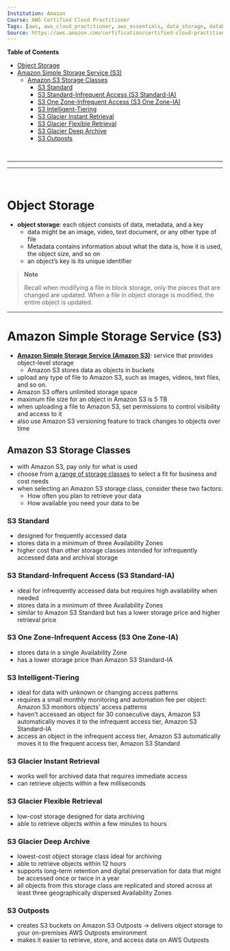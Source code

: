 ```yaml
---
Institution: Amazon
Course: AWS Certified Cloud Practitioner
Tags: [aws, aws_cloud_practitioner, aws_essentials, data_storage, database, non_relational_database]
Source: https://aws.amazon.com/certification/certified-cloud-practitioner/
---
```


**Table of Contents**
- [Object Storage](#object-storage)
- [Amazon Simple Storage Service (S3)](#amazon-simple-storage-service-s3)
	- [Amazon S3 Storage Classes](#amazon-s3-storage-classes)
		- [S3 Standard](#s3-standard)
		- [S3 Standard-Infrequent Access (S3 Standard-IA)](#s3-standard-infrequent-access-s3-standard-ia)
		- [S3 One Zone-Infrequent Access (S3 One Zone-IA)](#s3-one-zone-infrequent-access-s3-one-zone-ia)
		- [S3 Intelligent-Tiering](#s3-intelligent-tiering)
		- [S3 Glacier Instant Retrieval](#s3-glacier-instant-retrieval)
		- [S3 Glacier Flexible Retrieval](#s3-glacier-flexible-retrieval)
		- [S3 Glacier Deep Archive](#s3-glacier-deep-archive)
		- [S3 Outposts](#s3-outposts)

<br>

---
---

<br>

# Object Storage

- **object storage**: each object consists of data, metadata, and a key
	- data might be an image, video, text document, or any other type of file
	- Metadata contains information about what the data is, how it is used, the object size, and so on
	- an object’s key is its unique identifier

> **Note**
>
> Recall when modifying a file in block storage, only the pieces that are changed are updated. When a file in object storage is modified, the entire object is updated.

---

# Amazon Simple Storage Service (S3)

- [**Amazon Simple Storage Service (Amazon S3)**](https://aws.amazon.com/s3/): service that provides object-level storage
	- Amazon S3 stores data as objects in buckets
- upload any type of file to Amazon S3, such as images, videos, text files, and so on.
- Amazon S3 offers unlimited storage space
- maximum file size for an object in Amazon S3 is 5 TB
- when uploading a file to Amazon S3, set permissions to control visibility and access to it
- also use Amazon S3 versioning feature to track changes to objects over time

## Amazon S3 Storage Classes

- with Amazon S3, pay only for what is used
- choose from [a range of storage classes](https://aws.amazon.com/s3/storage-classes) to select a fit for business and cost needs
- when selecting an Amazon S3 storage class, consider these two factors:
	- How often you plan to retrieve your data
	- How available you need your data to be

### S3 Standard
- designed for frequently accessed data
- stores data in a minimum of three Availability Zones
- higher cost than other storage classes intended for infrequently accessed data and archival storage

### S3 Standard-Infrequent Access (S3 Standard-IA)
- ideal for infrequently accessed data but requires high availability when needed
- stores data in a minimum of three Availability Zones
- similar to Amazon S3 Standard but has a lower storage price and higher retrieval price

### S3 One Zone-Infrequent Access (S3 One Zone-IA)
- stores data in a single Availability Zone
- has a lower storage price than Amazon S3 Standard-IA

### S3 Intelligent-Tiering
- ideal for data with unknown or changing access patterns
- requires a small monthly monitoring and automation fee per object: Amazon S3 monitors objects’ access patterns
- haven’t accessed an object for 30 consecutive days, Amazon S3 automatically moves it to the infrequent access tier, Amazon S3 Standard-IA
- access an object in the infrequent access tier, Amazon S3 automatically moves it to the frequent access tier, Amazon S3 Standard

### S3 Glacier Instant Retrieval
- works well for archived data that requires immediate access
- can retrieve objects within a few milliseconds

### S3 Glacier Flexible Retrieval
- low-cost storage designed for data archiving
- able to retrieve objects within a few minutes to hours

### S3 Glacier Deep Archive
- lowest-cost object storage class ideal for archiving
- able to retrieve objects within 12 hours
- supports long-term retention and digital preservation for data that might be accessed once or twice in a year
- all objects from this storage class are replicated and stored across at least three geographically dispersed Availability Zones

### S3 Outposts
- creates S3 buckets on Amazon S3 Outposts -> delivers object storage to your on-premises AWS Outposts environment
- makes it easier to retrieve, store, and access data on AWS Outposts
